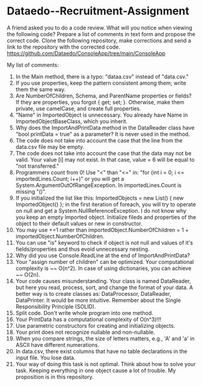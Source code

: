 # Dataedo--Recruitment-Assignment
A friend asked you to do a code review. What will you notice when viewing the following code?
Prepare a list of comments in text form and propose the correct code. Clone the following
repository, make corrections and send a link to the repository with the corrected code.
https://github.com/Dataedo/ConsoleApp/tree/main/ConsoleApp

My list of comments:
1. In the Main method, there is a typo: "dataa.csv" instead of "data.csv."
2. If you use properties, keep the pattern consistent among them; write them the same way.
3. Are NumberOfChildren, Schema, and ParentName properties or fields? If they are properties, you forgot { get; set; }. Otherwise, make them private, use camelCase, and create full properties.
4. "Name" in ImportedObject is unnecessary. You already have Name in ImportedObjectBaseClass, which you inherit.
5. Why does the ImportAndPrintData method in the DataReader class have "bool printData = true" as a parameter? It is never used in the method.
6. The code does not take into account the case that the line from the data.csv file may be empty.
7. The code does not take into account the case that the data may not be valid. Your value [i] may not exist. In that case, value = 6 will be equal to "not transferred."
8. Programmers count from 0! Use "<" than "<=" in: "for (int i = 0; i <= importedLines.Count; i++)" or you will get a System.ArgumentOutOfRangeException. In importedLines.Count is missing "()".
9. If you initialized the list like this: ImportedObjects = new List<ImportedObject>() { new ImportedObject() }; in the first iteration of foreach, you will try to operate on null and get a System.NullReferenceException. I do not know why you keep an empty Imported object. Initialize fileds and properties of the object to their default values or new in constructor.
10. You may use +=1 rather than importedObject.NumberOfChildren = 1 + importedObject.NumberOfChildren.
11. You can use "is" keyword to check if object is not null and values of it's fields/properties and thus evoid unnecessary nesting.
12. Why did you use Console.ReadLine at the end of ImportAndPrintData?
13. Your "assign number of children" can be optimized. Your computational complexity is ~~ O(n^2). In case of using dictionaries, you can achieve ~~ O(2n).
14. Your code causes misunderstanding. Your class is named DataReader, but here you read, process, sort, and change the format of your data. A better way is to create classes as: DataProcessor, DataReader, DataPrinter. It would be more intuitive. Remember about the Single Responsibility Principle (SOLID).
15. Split code. Don't write whole program into one method.
16. Your PrintData has a computational complexity of O(n^3)!!!
17. Use parametric constructors for creating and initializing objects.
18. Your print does not recognize nullable and non-nullable.
19. When you compare strings, the size of letters matters, e.g., 'A' and 'a' in ASCII have different numerations.
20. In data.csv, there exist columns that have no table declarations in the input file. You lose data.
21. Your way of doing this task is not optimal. Think about how to solve your task. Keeping everything in one object cause a lot of trouble. My proposition is in this repository.
